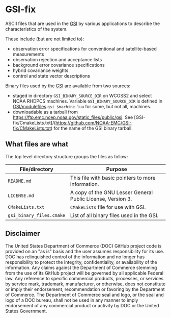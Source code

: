# GSI-fix
ASCII files that are used in the [GSI](https://github.com/NOAA-EMC/GSI) by various applications to describe the characteristics of the system.

These include (but are not limited to):
- observation error specifications for conventional and satellite-based measurements
- observation rejection and acceptance lists
- background error covariance specifications
- hybrid covariance weights
- control and state vector descriptions

Binary files used by the [GSI](https://github.com/NOAA-EMC/GSI) are available from two sources:
- staged in directory `GSI_BINARY_SOURCE_DIR` on WCOSS2 and select NOAA RHDPCS machines.
  Variable `GSI_BINARY_SOURCE_DIR` is defined in [GSI/modulefiles](https://github.com/NOAA-EMC/GSI/modulefiles) `gsi_$machine.lua`
  for some, but not all, machines.
- downloadable as a tarball from https://ftp.emc.ncep.noaa.gov/static_files/public/gsi.
  See [GSI-fix/CmakeLists.txt]/(https://github.com/NOAA-EMC/GSI-fix/CMakeLists.txt) for the name of the GSI binary tarball.


## What files are what
The top level directory structure groups the files as follow:

| File/directory            | Purpose |
| --------------            | ------- |
| `README.md`           | This file with basic pointers to more information. |
| `LICENSE.md`          | A copy of the GNU Lesser General Public License, Version 3. |
| `CMakeLists.txt`      | `CMakeLists` file for use with GSI. |
| `gsi_binary_files.cmake` | List of all binary files used in the GSI. |

## Disclaimer

The United States Department of Commerce (DOC) GitHub project code is
provided on an "as is" basis and the user assumes responsibility for
its use. DOC has relinquished control of the information and no longer
has responsibility to protect the integrity, confidentiality, or
availability of the information. Any claims against the Department of
Commerce stemming from the use of its GitHub project will be governed
by all applicable Federal law. Any reference to specific commercial
products, processes, or services by service mark, trademark,
manufacturer, or otherwise, does not constitute or imply their
endorsement, recommendation or favoring by the Department of
Commerce. The Department of Commerce seal and logo, or the seal and
logo of a DOC bureau, shall not be used in any manner to imply
endorsement of any commercial product or activity by DOC or the United
States Government.

